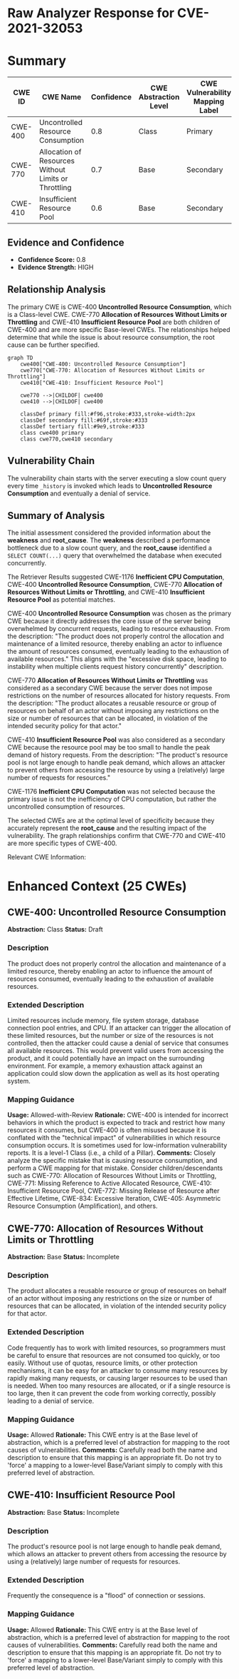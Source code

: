 # Raw Analyzer Response for CVE-2021-32053

# Summary
| CWE ID | CWE Name | Confidence | CWE Abstraction Level | CWE Vulnerability Mapping Label | CWE-Vulnerability Mapping Notes |
|---|---|---|---|---|---|
| CWE-400 | Uncontrolled Resource Consumption | 0.8 | Class | Primary | Allowed-with-Review |
| CWE-770 | Allocation of Resources Without Limits or Throttling | 0.7 | Base | Secondary | Allowed |
| CWE-410 | Insufficient Resource Pool | 0.6 | Base | Secondary | Allowed |

## Evidence and Confidence

*   **Confidence Score:** 0.8
*   **Evidence Strength:** HIGH

## Relationship Analysis
The primary CWE is CWE-400 **Uncontrolled Resource Consumption**, which is a Class-level CWE. CWE-770 **Allocation of Resources Without Limits or Throttling** and CWE-410 **Insufficient Resource Pool** are both children of CWE-400 and are more specific Base-level CWEs. The relationships helped determine that while the issue is about resource consumption, the root cause can be further specified.

```mermaid
graph TD
    cwe400["CWE-400: Uncontrolled Resource Consumption"]
    cwe770["CWE-770: Allocation of Resources Without Limits or Throttling"]
    cwe410["CWE-410: Insufficient Resource Pool"]
    
    cwe770 -->|CHILDOF| cwe400
    cwe410 -->|CHILDOF| cwe400
    
    classDef primary fill:#f96,stroke:#333,stroke-width:2px
    classDef secondary fill:#69f,stroke:#333
    classDef tertiary fill:#9e9,stroke:#333
    class cwe400 primary
    class cwe770,cwe410 secondary
```

## Vulnerability Chain
The vulnerability chain starts with the server executing a slow count query every time `_history` is invoked which leads to **Uncontrolled Resource Consumption** and eventually a denial of service.

## Summary of Analysis
The initial assessment considered the provided information about the **weakness** and **root_cause**. The **weakness** described a performance bottleneck due to a slow count query, and the **root_cause** identified a `SELECT COUNT(...)` query that overwhelmed the database when executed concurrently.

The Retriever Results suggested CWE-1176 **Inefficient CPU Computation**, CWE-400 **Uncontrolled Resource Consumption**, CWE-770 **Allocation of Resources Without Limits or Throttling**, and CWE-410 **Insufficient Resource Pool** as potential matches.

CWE-400 **Uncontrolled Resource Consumption** was chosen as the primary CWE because it directly addresses the core issue of the server being overwhelmed by concurrent requests, leading to resource exhaustion. From the description: "The product does not properly control the allocation and maintenance of a limited resource, thereby enabling an actor to influence the amount of resources consumed, eventually leading to the exhaustion of available resources." This aligns with the "excessive disk space, leading to instability when multiple clients request history concurrently" description.

CWE-770 **Allocation of Resources Without Limits or Throttling** was considered as a secondary CWE because the server does not impose restrictions on the number of resources allocated for history requests. From the description: "The product allocates a reusable resource or group of resources on behalf of an actor without imposing any restrictions on the size or number of resources that can be allocated, in violation of the intended security policy for that actor."

CWE-410 **Insufficient Resource Pool** was also considered as a secondary CWE because the resource pool may be too small to handle the peak demand of history requests. From the description: "The product's resource pool is not large enough to handle peak demand, which allows an attacker to prevent others from accessing the resource by using a (relatively) large number of requests for resources."

CWE-1176 **Inefficient CPU Computation** was not selected because the primary issue is not the inefficiency of CPU computation, but rather the uncontrolled consumption of resources.

The selected CWEs are at the optimal level of specificity because they accurately represent the **root_cause** and the resulting impact of the vulnerability. The graph relationships confirm that CWE-770 and CWE-410 are more specific types of CWE-400.

Relevant CWE Information:

# Enhanced Context (25 CWEs)

## CWE-400: Uncontrolled Resource Consumption
**Abstraction:** Class
**Status:** Draft

### Description
The product does not properly control the allocation and maintenance of a limited resource, thereby enabling an actor to influence the amount of resources consumed, eventually leading to the exhaustion of available resources.

### Extended Description
Limited resources include memory, file system storage, database connection pool entries, and CPU. If an attacker can trigger the allocation of these limited resources, but the number or size of the resources is not controlled, then the attacker could cause a denial of service that consumes all available resources. This would prevent valid users from accessing the product, and it could potentially have an impact on the surrounding environment. For example, a memory exhaustion attack against an application could slow down the application as well as its host operating system.

### Mapping Guidance
**Usage:** Allowed-with-Review
**Rationale:** CWE-400 is intended for incorrect behaviors in which the product is expected to track and restrict how many resources it consumes, but CWE-400 is often misused because it is conflated with the "technical impact" of vulnerabilities in which resource consumption occurs. It is sometimes used for low-information vulnerability reports. It is a level-1 Class (i.e., a child of a Pillar).
**Comments:** Closely analyze the specific mistake that is causing resource consumption, and perform a CWE mapping for that mistake. Consider children/descendants such as CWE-770: Allocation of Resources Without Limits or Throttling, CWE-771: Missing Reference to Active Allocated Resource, CWE-410: Insufficient Resource Pool, CWE-772: Missing Release of Resource after Effective Lifetime, CWE-834: Excessive Iteration, CWE-405: Asymmetric Resource Consumption (Amplification), and others.

## CWE-770: Allocation of Resources Without Limits or Throttling
**Abstraction:** Base
**Status:** Incomplete

### Description
The product allocates a reusable resource or group of resources on behalf of an actor without imposing any restrictions on the size or number of resources that can be allocated, in violation of the intended security policy for that actor.

### Extended Description
Code frequently has to work with limited resources, so programmers must be careful to ensure that resources are not consumed too quickly, or too easily. Without use of quotas, resource limits, or other protection mechanisms, it can be easy for an attacker to consume many resources by rapidly making many requests, or causing larger resources to be used than is needed. When too many resources are allocated, or if a single resource is too large, then it can prevent the code from working correctly, possibly leading to a denial of service.

### Mapping Guidance
**Usage:** Allowed
**Rationale:** This CWE entry is at the Base level of abstraction, which is a preferred level of abstraction for mapping to the root causes of vulnerabilities.
**Comments:** Carefully read both the name and description to ensure that this mapping is an appropriate fit. Do not try to 'force' a mapping to a lower-level Base/Variant simply to comply with this preferred level of abstraction.

## CWE-410: Insufficient Resource Pool
**Abstraction:** Base
**Status:** Incomplete

### Description
The product's resource pool is not large enough to handle peak demand, which allows an attacker to prevent others from accessing the resource by using a (relatively) large number of requests for resources.

### Extended Description
Frequently the consequence is a "flood" of connection or sessions.

### Mapping Guidance
**Usage:** Allowed
**Rationale:** This CWE entry is at the Base level of abstraction, which is a preferred level of abstraction for mapping to the root causes of vulnerabilities.
**Comments:** Carefully read both the name and description to ensure that this mapping is an appropriate fit. Do not try to 'force' a mapping to a lower-level Base/Variant simply to comply with this preferred level of abstraction.